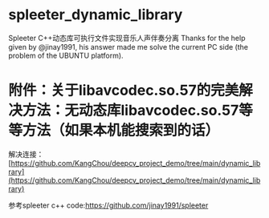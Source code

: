 # spleeter_dynamic_library
Spleeter C++动态库可执行文件实现音乐人声伴奏分离
Thanks for the help given by @jinay1991, his answer made me solve the current PC side (the problem of the UBUNTU platform).





# 附件：关于libavcodec.so.57的完美解决方法：无动态库libavcodec.so.57等等方法（如果本机能搜索到的话）

解决连接：[https://github.com/KangChou/deepcv_project_demo/tree/main/dynamic_library](https://github.com/KangChou/deepcv_project_demo/tree/main/dynamic_library)


参考spleeter c++ code:https://github.com/jinay1991/spleeter 
